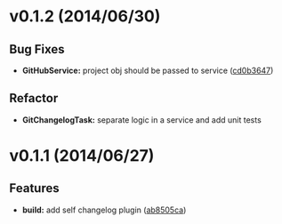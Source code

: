 <a name="v0.1.2"></a>
# v0.1.2  (2014/06/30)


## Bug Fixes

- **GitHubService:** project obj should be passed to service
  ([cd0b3647](https://github.com/andresaraujo/gradle-changelog-plugin/commits/cd0b36479ba2c2408a999d77ffd168ccd012b22a))


## Refactor

- **GitChangelogTask:** separate logic in a service and add unit tests
<a name="v0.1.1"></a>
# v0.1.1  (2014/06/27)


## Features

- **build:** add self changelog plugin
  ([ab8505ca](https://github.com/andresaraujo/gradle-changelog-plugin/commits/ab8505ca840be3f2053e9ecd1b8ccc1be7dbb1df))

